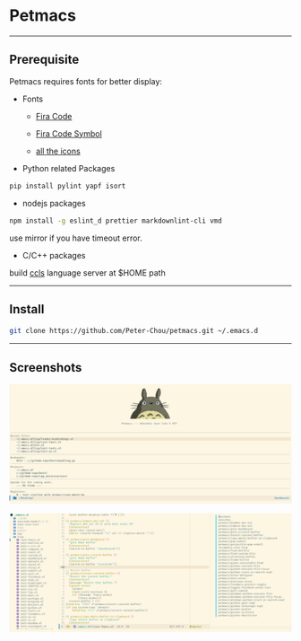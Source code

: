 # Petmacs

---

## Prerequisite
Petmacs requires fonts for better display:

- Fonts

  - [Fira Code](https://github.com/tonsky/FiraCode)

  - [Fira Code Symbol](https://github.com/tonsky/FiraCode/files/412440/FiraCode-Regular-Symbol.zip)

  - [all the icons](https://github.com/domtronn/all-the-icons.el/tree/master/fonts)  

- Python related Packages

```sh
pip install pylint yapf isort
```

- nodejs packages

```sh
npm install -g eslint_d prettier markdownlint-cli vmd
```

use mirror if you have timeout error.

- C/C++ packages

build [ccls](https://github.com/MaskRay/ccls) language server at $HOME path

---

## Install

```bash
git clone https://github.com/Peter-Chou/petmacs.git ~/.emacs.d
```

---

## Screenshots

![petmacs](./img/screenshot_dashboard.png)

![screenshot](./img/screenshot_elisp.png)
